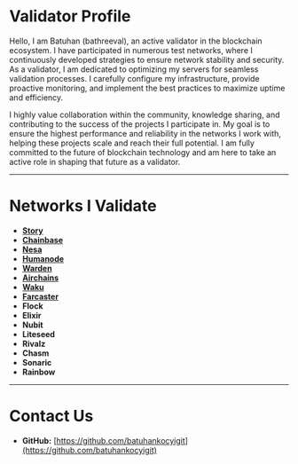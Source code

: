# **Validator Profile**

Hello, I am Batuhan (bathreeval), an active validator in the blockchain ecosystem. I have participated in numerous test networks, where I continuously developed strategies to ensure network stability and security. As a validator, I am dedicated to optimizing my servers for seamless validation processes. I carefully configure my infrastructure, provide proactive monitoring, and implement the best practices to maximize uptime and efficiency.

I highly value collaboration within the community, knowledge sharing, and contributing to the success of the projects I participate in. My goal is to ensure the highest performance and reliability in the networks I work with, helping these projects scale and reach their full potential. I am fully committed to the future of blockchain technology and am here to take an active role in shaping that future as a validator.

---

# **Networks I Validate**

- **[Story](https://testnet.story.explorers.guru/validator/AABBA56CEBF2AD2D7AC2D8815356654DAD2F7ADC)**
- **[Chainbase](https://holesky.eigenlayer.xyz/operator/0xcc1b8259DdC1dA223c28eDC1911F91C6125bA63A)**
- **[Nesa](https://node.nesa.ai/nodes/AYza39KSi7y29b36ThWnyRM7YWDRg3LePadRdCtpHmbc)**
- **[Humanode](https://humanode.subscan.io/account/5G9GY7RTrAo9d93wPhptPGqaTpVBYEbBRDUv7qEkzGMQiqBt)**
- **[Warden](https://testnet.warden.explorers.guru/validator/wardenvaloper1tklrtq8vepwcurx9jjt3rap876ymk8jg2rf6te)**
- **[Airchains](https://testnet.airchains.io/station/6e9604a3-991c-48e6-92f2-e96bbddcc0ad)**
- **[Waku](http://158.220.87.161:3000/d/yns_4vFVk/nwaku-monitoring?orgId=1&refresh=1m)**
- **[Farcaster](http://158.220.100.85:3000/d/af04c037-bd8f-484a-b93e-0cb4b7d3b026/hubble-dashboard?orgId=1&refresh=30s)**
- **Flock**
- **Elixir**
- **Nubit**
- **Liteseed**
- **Rivalz**
- **Chasm**
- **Sonaric**
- **Rainbow**

---

# **Contact Us**

- **GitHub:** [https://github.com/batuhankocyigit](https://github.com/batuhankocyigit)
